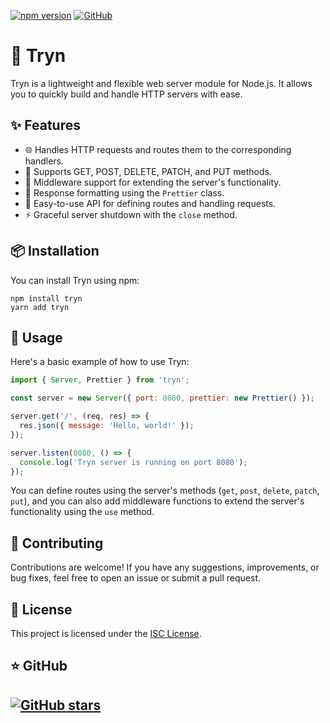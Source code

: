 [![npm version](https://img.shields.io/npm/v/tryn.svg)](https://www.npmjs.com/package/tryn)
[![GitHub](https://img.shields.io/github/license/username/repo.svg)](https://github.com/Nicat-dcw/tryn)
# 🚀 Tryn

Tryn is a lightweight and flexible web server module for Node.js. It allows you to quickly build and handle HTTP servers with ease.

## ✨ Features

- 🌐 Handles HTTP requests and routes them to the corresponding handlers.
- 📡 Supports GET, POST, DELETE, PATCH, and PUT methods.
- 🚦 Middleware support for extending the server's functionality.
- 💅 Response formatting using the `Prettier` class.
- 🧩 Easy-to-use API for defining routes and handling requests.
- ⚡ Graceful server shutdown with the `close` method.

## 📦 Installation

You can install Tryn using npm:

```shell
npm install tryn 
yarn add tryn
```

## 🚀 Usage

Here's a basic example of how to use Tryn:

```javascript
import { Server, Prettier } from 'tryn';

const server = new Server({ port: 8080, prettier: new Prettier() });

server.get('/', (req, res) => {
  res.json({ message: 'Hello, world!' });
});

server.listen(8080, () => {
  console.log('Tryn server is running on port 8080');
});
```

You can define routes using the server's methods (`get`, `post`, `delete`, `patch`, `put`), and you can also add middleware functions to extend the server's functionality using the `use` method.

## 🤝 Contributing

Contributions are welcome! If you have any suggestions, improvements, or bug fixes, feel free to open an issue or submit a pull request.

## 📄 License

This project is licensed under the [ISC License](https://opensource.org/licenses/ISC).

## ⭐️ GitHub

[![GitHub stars](https://img.shields.io/github/stars/Nicat-dcw/tryn.svg?style=social)](https://github.com/Nicat-dcw/tryn)
---
